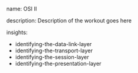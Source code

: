 name: OSI II

description: Description of the workout goes here

insights:
  - identifying-the-data-link-layer
  - identifying-the-transport-layer
  - identifying-the-session-layer
  - identifying-the-presentation-layer
